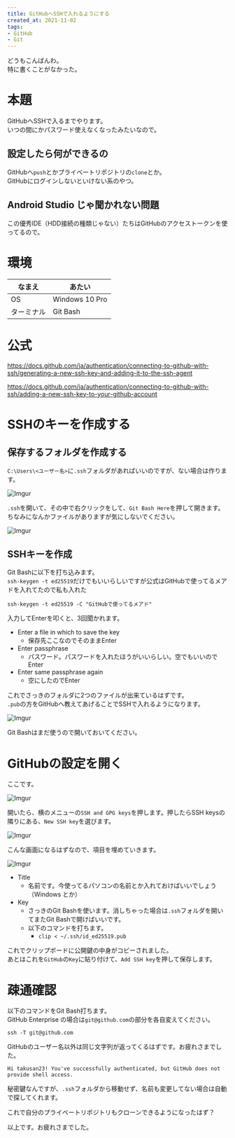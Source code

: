 ```yaml
---
title: GitHubへSSHで入れるようにする
created_at: 2021-11-02
tags:
- GitHub
- Git
---
```

どうもこんばんわ。  
特に書くことがなかった。

# 本題
GitHubへSSHで入るまでやります。  
いつの間にかパスワード使えなくなったみたいなので。

## 設定したら何ができるの
GitHubへ`push`とかプライベートリポジトリの`clone`とか。  
GitHubにログインしないといけない系のやつ。

## Android Studio じゃ聞かれない問題
この優秀IDE（HDD接続の種類じゃない）たちはGitHubのアクセストークンを使ってるので。

# 環境
| なまえ     | あたい         |
|------------|----------------|
| OS         | Windows 10 Pro |
| ターミナル | Git Bash       |


# 公式

https://docs.github.com/ja/authentication/connecting-to-github-with-ssh/generating-a-new-ssh-key-and-adding-it-to-the-ssh-agent

https://docs.github.com/ja/authentication/connecting-to-github-with-ssh/adding-a-new-ssh-key-to-your-github-account

# SSHのキーを作成する

## 保存するフォルダを作成する

`C:\Users\<ユーザー名>`に`.ssh`フォルダがあればいいのですが、ない場合は作ります。  

![Imgur](https://i.imgur.com/b6e2Gdl.png)

`.ssh`を開いて、その中で右クリックをして、`Git Bash Here`を押して開きます。  
ちなみになんかファイルがありますが気にしないでください。

![Imgur](https://i.imgur.com/sd4iPRw.png)

## SSHキーを作成

Git Bashに以下を打ち込みます。  
`ssh-keygen -t ed25519`だけでもいいらしいですが公式はGitHubで使ってるメアドを入れてたので私も入れた

```terminal
ssh-keygen -t ed25519 -C "GitHubで使ってるメアド"
```

入力してEnterを叩くと、3回聞かれます。  

- Enter a file in which to save the key
    - 保存先ここなのでそのままEnter
- Enter passphrase
    - パスワード。パスワードを入れたほうがいいらしい。空でもいいのでEnter
- Enter same passphrase again
    - 空にしたのでEnter

これでさっきのフォルダに2つのファイルが出来ているはずです。  
`.pub`の方をGitHubへ教えてあげることでSSHで入れるようになります。

![Imgur](https://i.imgur.com/6bQnNan.png)

Git Bashはまだ使うので開いておいてください。

# GitHubの設定を開く

ここです。  

![Imgur](https://i.imgur.com/Txpfhgu.png)

開いたら、横のメニューの`SSH and GPG keys`を押します。押したらSSH keysの隣りにある、`New SSH key`を選びます。

![Imgur](https://i.imgur.com/fLgHxK3.png)

こんな画面になるはずなので、項目を埋めていきます。

![Imgur](https://i.imgur.com/atWouU8.png)

- Title
    - 名前です。今使ってるパソコンの名前とか入れておけばいいでしょう（Windows とか）
- Key
    - さっきのGit Bashを使います。消しちゃった場合は`.ssh`フォルダを開いてまたGit Bashで開けばいいです。
    - 以下のコマンドを打ちます。
        - `clip < ~/.ssh/id_ed25519.pub`

これでクリップボードに公開鍵の中身がコピーされました。  
あとはこれを`GitHub`の`Key`に貼り付けて、`Add SSH key`を押して保存します。

# 疎通確認

以下のコマンドをGit Bash打ちます。  
GitHub Enterprise の場合は`git@github.com`の部分を各自変えてください。

```
ssh -T git@github.com
```

GitHubのユーザー名以外は同じ文字列が返ってくるはずです。お疲れさまでした。

```
Hi takusan23! You've successfully authenticated, but GitHub does not provide shell access.
```

秘密鍵なんですが、`.ssh`フォルダから移動せず、名前も変更してない場合は自動で探してくれます。

これで自分のプライベートリポジトリもクローンできるようになったはず？

以上です。お疲れさまでした。